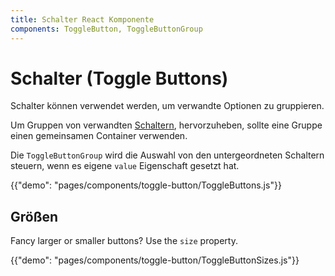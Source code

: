```yaml
---
title: Schalter React Komponente
components: ToggleButton, ToggleButtonGroup
---
```


# Schalter (Toggle Buttons)

<p class="description">Schalter können verwendet werden, um verwandte Optionen zu gruppieren.</p>

Um Gruppen von verwandten [Schaltern](https://material.io/design/components/buttons.html#toggle-button), hervorzuheben, sollte eine Gruppe einen gemeinsamen Container verwenden.

Die `ToggleButtonGroup` wird die Auswahl von den untergeordneten Schaltern steuern, wenn es eigene `value` Eigenschaft gesetzt hat.

{{"demo": "pages/components/toggle-button/ToggleButtons.js"}}

## Größen

Fancy larger or smaller buttons? Use the `size` property.

{{"demo": "pages/components/toggle-button/ToggleButtonSizes.js"}}